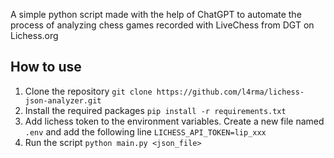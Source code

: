 A simple python script made with the help of ChatGPT to automate the process of analyzing chess games recorded with LiveChess from DGT on Lichess.org

## How to use
1. Clone the repository ``git clone https://github.com/l4rma/lichess-json-analyzer.git``
2. Install the required packages ``pip install -r requirements.txt``
3. Add lichess token to the environment variables. Create a new file named ``.env`` and add the following line ``LICHESS_API_TOKEN=lip_xxx``
4. Run the script ``python main.py <json_file>``
